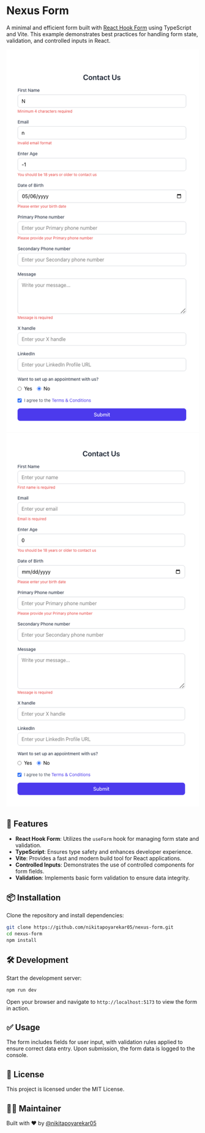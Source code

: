 # Nexus Form

A minimal and efficient form built with [React Hook Form](https://react-hook-form.com/) using TypeScript and Vite. This example demonstrates best practices for handling form state, validation, and controlled inputs in React.

![Nexus Form Screenshot](./screenshots/form.png)
![Nexus Form Screenshot with vavlidation erros](./screenshots/validationErrors.png)


## 🚀 Features

- **React Hook Form**: Utilizes the `useForm` hook for managing form state and validation.
- **TypeScript**: Ensures type safety and enhances developer experience.
- **Vite**: Provides a fast and modern build tool for React applications.
- **Controlled Inputs**: Demonstrates the use of controlled components for form fields.
- **Validation**: Implements basic form validation to ensure data integrity.

## 📦 Installation

Clone the repository and install dependencies:

```bash
git clone https://github.com/nikitapoyarekar05/nexus-form.git
cd nexus-form
npm install
```

## 🛠️ Development

Start the development server:

```bash
npm run dev
```

Open your browser and navigate to `http://localhost:5173` to view the form in action.

## ✅ Usage

The form includes fields for user input, with validation rules applied to ensure correct data entry. Upon submission, the form data is logged to the console.

## 📄 License

This project is licensed under the MIT License.

## 🙋‍♀️ Maintainer

Built with ❤️ by [@nikitapoyarekar05](https://github.com/nikitapoyarekar05)
